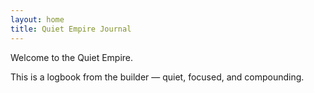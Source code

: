 ```yaml
---
layout: home
title: Quiet Empire Journal
---
```


Welcome to the Quiet Empire.

This is a logbook from the builder — quiet, focused, and compounding.
